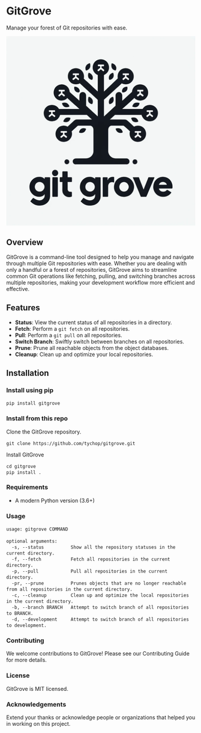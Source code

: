 # GitGrove

Manage your forest of Git repositories with ease.

![Logo](img/gitgrove.png)

## Overview

GitGrove is a command-line tool designed to help you manage and navigate through multiple Git repositories with ease. Whether you are dealing with only a handful or a forest of repositories, GitGrove aims to streamline common Git operations like fetching, pulling, and switching branches across multiple repositories, making your development workflow more efficient and effective.

## Features

- **Status**: View the current status of all repositories in a directory.
- **Fetch**: Perform a `git fetch` on all repositories.
- **Pull**: Perform a `git pull` on all repositories.
- **Switch Branch**: Swiftly switch between branches on all repositories.
- **Prune**: Prune all reachable objects from the object databases.
- **Cleanup**: Clean up and optimize your local repositories.

## Installation

### Install using pip

```shell
pip install gitgrove
```

### Install from this repo
Clone the GitGrove repository.

```shell
git clone https://github.com/tychop/gitgrove.git
```

Install GitGrove
```shell
cd gitgrove
pip install .
```

### Requirements

- A modern Python version (3.6+)

### Usage

```
usage: gitgrove COMMAND

optional arguments:
  -s, --status          Show all the repository statuses in the current directory.
  -f, --fetch           Fetch all repositories in the current directory.
  -p, --pull            Pull all repositories in the current directory.
  -pr, --prune          Prunes objects that are no longer reachable from all repositories in the current directory.
  -c, --cleanup         Clean up and optimize the local repositories in the current directory.
  -b, --branch BRANCH   Attempt to switch branch of all repositories to BRANCH.
  -d, --development     Attempt to switch branch of all repositories to development.
```

### Contributing

We welcome contributions to GitGrove! Please see our Contributing Guide for more details.

### License

GitGrove is MIT licensed.

### Acknowledgements

Extend your thanks or acknowledge people or organizations that helped you in working on this project.
